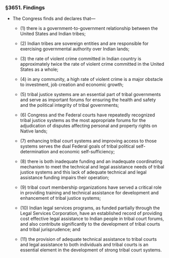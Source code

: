 ### §3651. Findings
* The Congress finds and declares that—

  * (1) there is a government-to-government relationship between the United States and Indian tribes;

  * (2) Indian tribes are sovereign entities and are responsible for exercising governmental authority over Indian lands;

  * (3) the rate of violent crime committed in Indian country is approximately twice the rate of violent crime committed in the United States as a whole;

  * (4) in any community, a high rate of violent crime is a major obstacle to investment, job creation and economic growth;

  * (5) tribal justice systems are an essential part of tribal governments and serve as important forums for ensuring the health and safety and the political integrity of tribal governments;

  * (6) Congress and the Federal courts have repeatedly recognized tribal justice systems as the most appropriate forums for the adjudication of disputes affecting personal and property rights on Native lands;

  * (7) enhancing tribal court systems and improving access to those systems serves the dual Federal goals of tribal political self-determination and economic self-sufficiency;

  * (8) there is both inadequate funding and an inadequate coordinating mechanism to meet the technical and legal assistance needs of tribal justice systems and this lack of adequate technical and legal assistance funding impairs their operation;

  * (9) tribal court membership organizations have served a critical role in providing training and technical assistance for development and enhancement of tribal justice systems;

  * (10) Indian legal services programs, as funded partially through the Legal Services Corporation, have an established record of providing cost effective legal assistance to Indian people in tribal court forums, and also contribute significantly to the development of tribal courts and tribal jurisprudence; and

  * (11) the provision of adequate technical assistance to tribal courts and legal assistance to both individuals and tribal courts is an essential element in the development of strong tribal court systems.
